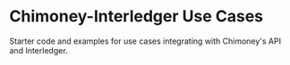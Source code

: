 # Chimoney-Interledger Use Cases

Starter code and examples for use cases integrating with Chimoney's API and Interledger. 

